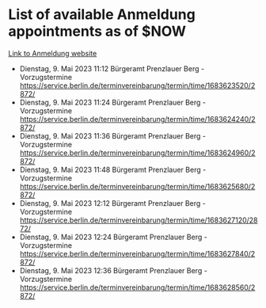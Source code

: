 # List of available Anmeldung appointments as of $NOW
[Link to Anmeldung website](https://service.berlin.de/terminvereinbarung/termin/tag.php?termin=1&anliegen[]=120686&dienstleisterlist=122210,122217,327316,122219,327312,122227,327314,122231,327346,122243,327348,122254,122252,329742,122260,329745,122262,329748,122271,327278,122273,327274,122277,327276,330436,122280,327294,122282,327290,122284,327292,122291,327270,122285,327266,122286,327264,122296,327268,150230,329760,122297,327286,122294,327284,122312,329763,122314,329775,122304,327330,122311,327334,122309,327332,317869,122281,327352,122279,329772,122283,122276,327324,122274,327326,122267,329766,122246,327318,122251,327320,122257,327322,122208,327298,122226,327300&herkunft=http%3A%2F%2Fservice.berlin.de%2Fdienstleistung%2F120686%2F)
- Dienstag, 9. Mai 2023 11:12 Bürgeramt Prenzlauer Berg - Vorzugstermine https://service.berlin.de/terminvereinbarung/termin/time/1683623520/2872/
- Dienstag, 9. Mai 2023 11:24 Bürgeramt Prenzlauer Berg - Vorzugstermine https://service.berlin.de/terminvereinbarung/termin/time/1683624240/2872/
- Dienstag, 9. Mai 2023 11:36 Bürgeramt Prenzlauer Berg - Vorzugstermine https://service.berlin.de/terminvereinbarung/termin/time/1683624960/2872/
- Dienstag, 9. Mai 2023 11:48 Bürgeramt Prenzlauer Berg - Vorzugstermine https://service.berlin.de/terminvereinbarung/termin/time/1683625680/2872/
- Dienstag, 9. Mai 2023 12:12 Bürgeramt Prenzlauer Berg - Vorzugstermine https://service.berlin.de/terminvereinbarung/termin/time/1683627120/2872/
- Dienstag, 9. Mai 2023 12:24 Bürgeramt Prenzlauer Berg - Vorzugstermine https://service.berlin.de/terminvereinbarung/termin/time/1683627840/2872/
- Dienstag, 9. Mai 2023 12:36 Bürgeramt Prenzlauer Berg - Vorzugstermine https://service.berlin.de/terminvereinbarung/termin/time/1683628560/2872/
